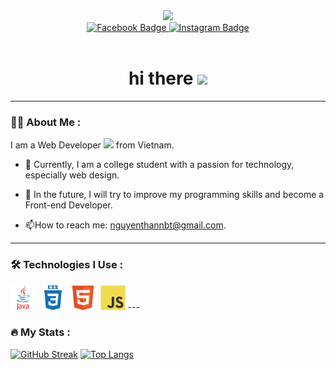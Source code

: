 
<div id="header" align="center">
  <img src="https://media.giphy.com/media/M9gbBd9nbDrOTu1Mqx/giphy.gif" width="100"/>
</div>
<div id="badges" align="center">
  <a href="your-linkedin-URL">
    <img src="https://img.shields.io/badge/Facebook-blue?style=for-the-badge&logo=facebook&logoColor=white" alt="Facebook Badge"/>
  </a>
  <a href="your-youtube-URL">
    <img src="https://img.shields.io/badge/Instagram-red?style=for-the-badge&logo=instagram&logoColor=white" alt="Instagram Badge"/>
  </a>
  <div id="view" align="center">
    <img src="https://komarev.com/ghpvc/?username=nickkk2003&style=flat-square&color=blue" alt=""/>
  </div>
  <h1>
  hi there
  <img src="https://media.giphy.com/media/hvRJCLFzcasrR4ia7z/giphy.gif" width="30px"/>
</h1>
</div>

---

### :woman_technologist: About Me :
I am a Web Developer <img src="https://media.giphy.com/media/WUlplcMpOCEmTGBtBW/giphy.gif" width="30"> from Vietnam.
- :telescope: Currently, I am a college student with a passion for technology, especially web design.

- :seedling: In the future, I will try to improve my programming skills and become a Front-end Developer.

- :mailbox:How to reach me: nguyenthannbt@gmail.com.
---

### :hammer_and_wrench: Technologies I Use :
<div>
  <img src="https://github.com/devicons/devicon/blob/master/icons/java/java-original-wordmark.svg" title="Java" alt="Java" width="40" height="40"/>&nbsp;
  <img src="https://github.com/devicons/devicon/blob/master/icons/css3/css3-plain-wordmark.svg"  title="CSS3" alt="CSS" width="40" height="40"/>&nbsp;
  <img src="https://github.com/devicons/devicon/blob/master/icons/html5/html5-original.svg" title="HTML5" alt="HTML" width="40" height="40"/>&nbsp;
  <img src="https://github.com/devicons/devicon/blob/master/icons/javascript/javascript-original.svg" title="JavaScript" alt="JavaScript" width="40"
</div>
---

### :fire: My Stats :
[![GitHub Streak](http://github-readme-streak-stats.herokuapp.com?user=nickkk2003&theme=dark&background=000000)](https://git.io/streak-stats)
[![Top Langs](https://github-readme-stats.vercel.app/api/top-langs/?username=nickkk2003&layout=compact&theme=vision-friendly-dark)](https://github.com/anuraghazra/github-readme-stats)
<!-- BLOG-POST-LIST:START -->
<!-- BLOG-POST-LIST:END -->
